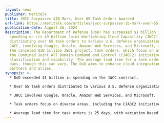 ```yaml
---
layout: news
publisher: Meritalk
title: JWCC Surpasses $1B Mark, Over 65 Task Orders Awarded
url-link: https://meritalk.com/articles/jwcc-surpasses-1b-mark-over-65-task-orders-awarded/
publication-date: August 26, 2024
description: The Department of Defense (DoD) has surpassed $1 billion in
  spending on its $9 billion Joint Warfighting Cloud Capability (JWCC) contract,
  distributing over 65 task orders to various U.S. defense organizations. The
  JWCC, involving Google, Oracle, Amazon Web Services, and Microsoft, replaced
  the canceled $10 billion JEDI project. Task orders, which focus on areas like
  the Combined Joint All Domain Command and Control (CJADC2) initiative, vary in
  classification and capability. The average lead time for a task order is 25
  days, though this can vary. The DoD aims to enhance cloud integration with
  partners and allies.
synopsis: >-
  * DoD exceeded $1 billion in spending on the JWCC contract.

  * Over 65 task orders distributed to various U.S. defense organizations.

  * JWCC involves Google, Oracle, Amazon Web Services, and Microsoft.

  * Task orders focus on diverse areas, including the CJADC2 initiative.

  * Average lead time for task orders is 25 days, with variation based on size and competition.
---
```

